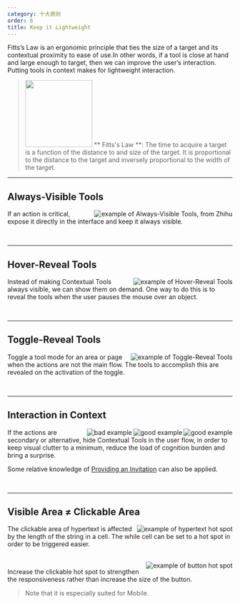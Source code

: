 ```yaml
---
category: 十大原则
order: 6
title: Keep it Lightweight
---
```


Fitts’s Law is an ergonomic principle that ties the size of a target and its contextual proximity to ease of use.In other words, if a tool is close at hand and large enough to target, then we can improve the user’s interaction. Putting tools in context makes for lightweight interaction.


> <img src="https://os.alipayobjects.com/rmsportal/wAcbQmeqTWDqsnu.png" width="150" />
>** Fitts's Law **: The time to acquire a target is a function of the distance to and size of the target. It is proportional to the distance to the target and inversely proportional to the width of the target.

---

## Always-Visible Tools


<img class="preview-img" align="right" alt="example of Always-Visible Tools, from Zhihu" description="Status No.1: A clear clickable area makes it easier to highlight the button on the page.<br>Status No.2: As hovering over the button, the mouse pointer turns into a hand symbol, and the fill colour of the button changes to a dark colour, which provides a clear call to action.<br>Status No.3: The style of the button obviously changes once clicked." src="https://os.alipayobjects.com/rmsportal/sfytaOSssRrdYFg.png">

If an action is critical, expose it directly in the interface and keep it always visible.

<br>

---

## Hover-Reveal Tools


<img class="preview-img" align="right" alt="example of Hover-Reveal Tools" description="On mouse hover, the tools are revealed." src="https://os.alipayobjects.com/rmsportal/AUiWMlbxCvpBFyA.png">

Instead of making Contextual Tools always visible, we can show them on demand. One way to do this is to reveal the tools when the user pauses the mouse over an object.

<br>

---

## Toggle-Reveal Tools


<img class="preview-img" align="right" alt="example of Toggle-Reveal Tools" description="The table reveals an input box from the text only when the edit mode is turned on for the area." src="https://os.alipayobjects.com/rmsportal/uGWcpAFgWdynxBy.png">

Toggle a tool mode for an area or page when the actions are not the main flow. The tools to accomplish this are revealed on the activation of the toggle.


<br>

---

## Interaction in Context

<img class="preview-img" align="right" alt="good example" description="On mouse hover, the Tooltips are revealed to prompt the user to copy the text." src="https://os.alipayobjects.com/rmsportal/STvIHSgnVAHOVHl.png" good>

<img class="preview-img" align="right" alt="good example" description="When highlighted or double-clicked, the text is automatically copied to the clipboard. The system helps automate the user flow and brings a surprise." src="https://os.alipayobjects.com/rmsportal/aRihOoBCQHGATBA.png" good>

<img class="preview-img" align="right" alt="bad example" description="The copy icon appears near the copyable text." src="https://os.alipayobjects.com/rmsportal/MfbnQfAJhQfIODY.png" bad>


If the actions are secondary or alternative, hide Contextual Tools in the user flow, in order to keep visual clutter to a minimum, reduce the load of cognition burden and bring a surprise.

Some relative knowledge of [Providing an Invitation](/docs/spec/invitation) can also be applied.

<br>

---

## Visible Area ≠ Clickable Area

<img class="preview-img" align="right" alt="example of hypertext hot spot" description="When hovering on the cell in which the hypertext is positioned, the mouse turns from a cursor to a hand symbol. Click it and jump to another page." src="https://os.alipayobjects.com/rmsportal/bCrBxGPJiDvkyOH.png">

The clickable area of hypertext is affected by the length of the string in a cell. The while cell can be set to a hot spot in order to be triggered easier.

<br>

<img class="preview-img" align="right" alt="example of button hot spot" description="Move the mouse near the button and activate the hover state." src="https://os.alipayobjects.com/rmsportal/dSehXwUuXDFDhJO.png">

Increase the clickable hot spot to strengthen the responsiveness rather than increase the size of the button.

>Note that it is especially suited for Mobile.
